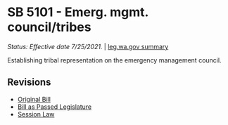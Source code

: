 # SB 5101 - Emerg. mgmt. council/tribes
*Status: Effective date 7/25/2021.* | [leg.wa.gov summary](https://app.leg.wa.gov/billsummary?BillNumber=5101&Year=2021)

Establishing tribal representation on the emergency management council.

## Revisions
* [Original Bill](1/)
* [Bill as Passed Legislature](1/)
* [Session Law](1/)